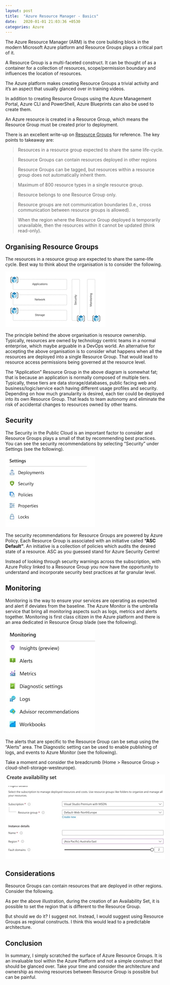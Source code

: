 ```yaml
---
layout: post
title:  "Azure Resource Manager - Basics"
date:   2020-01-01 21:03:36 +0530
categories: Azure
---
```


The Azure Resource Manager (ARM) is the core building block in the modern Microsoft Azure platform and Resource Groups plays a critical part of it. 

A Resource Group is a multi-faceted construct. It can be thought of as a container for a collection of resources, scope/permission boundary and influences the location of resources. 

The Azure platform makes creating Resource Groups a trivial activity and it’s an aspect that usually glanced over in training videos.  

In addition to creating Resource Groups using the Azure Management Portal, Azure CLI and PowerShell, Azure Blueprints can also be used to create them. 

An Azure resource is created in a Resource Group, which means the Resource Group must be created prior to deployment.   

There is an excellent write-up on [Resource Groups][ms-resource-group] for reference. The key points to takeaway are: 

> Resources in a resource group expected to share the same life-cycle. 

> Resource Groups can contain resources deployed in other regions  

> Resource Groups can be tagged, but resources within a resource group does not automatically inherit them. 

> Maximum of 800 resource types in a single resource group. 

>Resource belongs to one Resource Group only. 

>Resource groups are not communication boundaries (I.e., cross communication between resource groups is allowed). 

>When the region where the Resource Group deployed is temporarily unavailable, then the resources within it cannot be updated (think read-only).  

## Organising Resource Groups 

The resources in a resource group are expected to share the same-life cycle. Best way to think about the organisation is to consider the following. 

 ![Architecture](/assets/az-rg-basics/architecture.png)

 

The principle behind the above organisation is resource ownership. Typically, resources are owned by technology centric teams in a normal enterprise, which maybe arguable in a DevOps world. An alternative for accepting the above organisation is to consider what happens when all the resources are deployed into a single Resource Group. That would lead to resource access permissions being governed at the resource level.  

The “Application” Resource Group in the above diagram is somewhat fat; that is because an application is normally composed of multiple tiers. Typically, these tiers are data storage/databases, public facing web and business/logic/service each having different usage profiles and security. Depending on how much granularity is desired, each tier could be deployed into its own Resource Group. That leads to team autonomy and eliminate the risk of accidental changes to resources owned by other teams. 

## Security 

The Security in the Public Cloud is an important factor to consider and Resource Groups plays a small of that by recommending best practices. You can see the security recommendations by selecting “Security” under Settings (see the following). 

![Security](/assets/az-rg-basics/security.jpeg)

The security recommendations for Resource Groups are powered by Azure Policy. Each Resource Group is associated with an initiative called **“ASC Default”**. An initiative is a collection of policies which audits the desired state of a resource. ASC as you guessed stand for Azure Security Centre! 

Instead of looking through security warnings across the subscription, with Azure Policy linked to a Resource Group you now have the opportunity to understand and incorporate security best practices at far granular level. 

## Monitoring 

Monitoring is the way to ensure your services are operating as expected and alert if deviates from the baseline. The Azure Monitor is the umbrella service that bring all monitoring aspects such as logs, metrics and alerts together. Monitoring is first class citizen in the Azure platform and there is an area dedicated in Resource Group blade (see the following). 

 ![Monitoring](/assets/az-rg-basics/monitoring.jpeg)

The alerts that are specific to the Resource Group can be setup using the “Alerts” area. The Diagnostic setting can be used to enable publishing of logs, and events to Azure Monitor (see the following). 

Take a moment and consider the breadcrumb (Home > Resource Group > cloud-shell-storage-westeurope).  

![breadcrumb](/assets/az-rg-basics/breadcrumb.jpeg)

## Considerations 

Resource Groups can contain resources that are deployed in other regions. Consider the following. 

 

As per the above illustration, during the creation of an Availability Set, it is possible to set the region that is different to the Resource Group.  

But should we do it? I suggest not. Instead, I would suggest using Resource Groups as regional constructs. I think this would lead to a predictable architecture. 

## Conclusion 

In summary, I simply scratched the surface of Azure Resource Groups. It is an invaluable tool within the Azure Platform and not a simple construct that should be glanced over. Take your time and consider the architecture and ownership as moving resources between Resource Group is possible but can be painful.  

[ms-resource-group]: https://docs.microsoft.com/en-gb/azure/azure-resource-manager/management/overview#resource-groups "msdn"